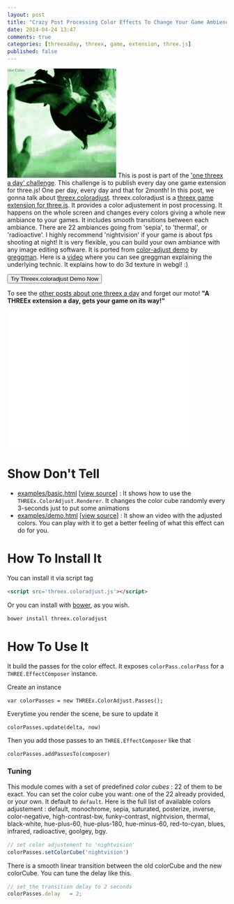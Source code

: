 ```yaml
---
layout: post
title: "Crazy Post Processing Color Effects To Change Your Game Ambience With Threex.coloradjust Game Extension For Three.js"
date: 2014-04-24 13:47
comments: true
categories: [threexaday, threex, game, extension, three.js]
published: false
---
```


<a href='http://jeromeetienne.github.io/threex.coloradjust/examples/demo.html' target='_blank'><img class="right" src="https://raw.githubusercontent.com/jeromeetienne/threex.coloradjust/master/examples/images/screenshot-threex-coloradjust-512x512.jpg" width="250" height="250"></a>
This is post is part of the ['one threex a day' challenge](/blog/categories/threexaday/). 
This challenge is to publish every day one game extension for three.js!
One per day, every day and that for 2month!
In this post, we gonna talk about 
[threex.coloradjust](http://www.threejsgames.com/extensions/#threex.coloradjust).
threex.coloradjust is a 
[threex game extension for three.js](http://www.threejsgames.com/extensions/).
It provides a color adjustement in post processing.
It happens on the whole screen and changes every colors giving a whole new ambiance to your games.
It includes smooth transitions between each ambiance.
There are 22 ambiances going from 'sepia', to 'thermal', or 'radioactive'.
I highly recommend 'nightvision' if your game is about fps shooting at night!
It is very flexible, you can build your own ambiance with any image editing software.
It is ported from
[color-adjust demo](http://webglsamples.googlecode.com/hg/color-adjust/color-adjust.html)
by
[greggman](http://greggman.com/).
Here is a [video](http://www.youtube.com/watch?v=rfQ8rKGTVlg#t=25m03s)
where you can see greggman explaining the underlying technic.
It explains how to do 3d texture in webgl! :)

<a href='http://jeromeetienne.github.io/threex.coloradjust/examples/demo.html' target='_blank'><input type="button" value='Try Threex.coloradjust Demo Now' /></a>

To see the [other posts about one threex a day](/blog/categories/threexaday/) and forget our moto!
**"A THREEx extension a day, gets your game on its way!"**

<!-- more -->

<iframe width="420" height="315" src="//www.youtube.com/embed/jhCKQqVIcG0" frameborder="0" allowfullscreen></iframe>



Show Don't Tell
===============
* [examples/basic.html](http://jeromeetienne.github.io/threex.coloradjust/examples/basic.html)
\[[view source](https://github.com/jeromeetienne/threex.coloradjust/blob/master/examples/basic.html)\] :
It shows how to use the ```THREEx.ColorAdjust.Renderer```.
It changes the color cube randomly every 3-seconds just to put some animations
* [examples/demo.html](http://jeromeetienne.github.io/threex.coloradjust/examples/demo.html)
\[[view source](https://github.com/jeromeetienne/threex.coloradjust/blob/master/examples/demo.html)\] :
It show an video with the adjusted colors. 
You can play with it to get a better feeling of what this effect can do for you.

How To Install It
=================

You can install it via script tag

```html
<script src='threex.coloradjust.js'></script>
```

Or you can install with [bower](http://bower.io/), as you wish.

```bash
bower install threex.coloradjust
```

How To Use It
=============

It build the passes for the color effect.
It exposes ```colorPass.colorPass``` for a ```THREE.EffectComposer``` instance.

Create an instance

```
var colorPasses = new THREEx.ColorAdjust.Passes();
```

Everytime you render the scene, be sure to update it

```
colorPasses.update(delta, now)      
```

Then you add those passes to an ```THREE.EffectComposer``` like that

```
colorPasses.addPassesTo(composer)
```

### Tuning

This module comes with a set of predefined *color cubes* : 22 of them to be exact.
You can set the color cube you want: one of the 22 already provided, or your own. 
It default to ```default```.
Here is the full list of available colors adjustement : default,
monochrome,
sepia,
saturated,
posterize,
inverse,
color-negative,
high-contrast-bw,
funky-contrast,
nightvision,
thermal,
black-white,
hue-plus-60,
hue-plus-180,
hue-minus-60,
red-to-cyan,
blues,
infrared,
radioactive,
goolgey,
bgy.

```javascript
// set color adjustement to 'nightvision'
colorPasses.setColorCube('nightvision')
```

There is a smooth linear transition between the old colorCube and the new colorCube. 
You can tune the delay like this.

```javascript
// set the transition delay to 2 seconds
colorPasses.delay   = 2;
```

